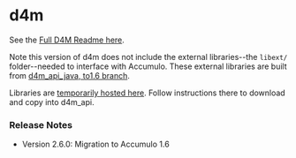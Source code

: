 # d4m
See the [Full D4M Readme here](d4m_api/README.txt).

Note this version of d4m does not include the external libraries--the `libext/` folder--needed to interface with Accumulo.
These external libraries are built from [d4m_api_java, to1.6 branch](https://github.com/Accla/d4m_api_java/tree/to1.6).

Libraries are [temporarily hosted here](http://www.cs.stevens.edu/~dhutchis/D4M/index.html).
Follow instructions there to download and copy into d4m_api.


### Release Notes
* Version 2.6.0: Migration to Accumulo 1.6



 


 




 

